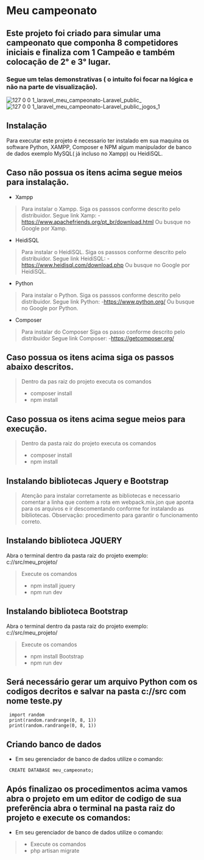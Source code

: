 # Meu campeonato
## Este projeto foi criado para simular uma campeonato que componha 8 competidores iniciais e finaliza com 1 Campeão e também colocação de 2° e 3° lugar.
### Segue um telas demonstrativas ( o intuito foi focar na lógica e não na parte de visualização).

![127 0 0 1_laravel_meu_campeonato-Laravel_public_](https://user-images.githubusercontent.com/60671190/178127488-833c93c6-e66d-4ce4-b79d-e887b512b2df.png)
![127 0 0 1_laravel_meu_campeonato-Laravel_public_jogos_1](https://user-images.githubusercontent.com/60671190/178127489-fc63786e-8445-4d1a-bdeb-11365432392b.png)


## Instalação

Para executar este projeto é necessario ter instalado em sua maquina os software Python, XAMPP, Composer e NPM algum manipulador de banco de dados exemplo MySQL( já incluso no Xampp) ou HeidiSQL.

## Caso não possua os itens acima segue meios para instalação.

- Xampp
> Para instalar o Xampp.
Siga os passsos conforme descrito pelo distribuidor.
Segue link Xamp:
    -https://www.apachefriends.org/pt_br/download.html
Ou busque no Google por Xamp.

- HeidiSQL
> Para instalar o HeidiSQL.
Siga os passsos conforme descrito pelo distribuidor.
Segue link HeidiSQL:
    -https://www.heidisql.com/download.php
Ou busque no Google por HeidiSQL.

- Python
> Para instalar o Python.
Siga os passsos conforme descrito pelo distribuidor.
Segue link Python:
    -https://www.python.org/
Ou busque no Google por Python.


- Composer
> Para instalar do Composer
Siga os passo conforme descrito pelo distribuidor
Segue link Composer:
 -https://getcomposer.org/

## Caso possua os itens acima siga os passos abaixo descritos. 
> Dentro da pas raiz do projeto executa os comandos
 > * composer install
 > * npm install

## Caso possua os itens acima segue meios para execução. 
> Dentro da pasta raiz do projeto executa os comandos
> * composer install
> * npm install


## Instalando bibliotecas Jquery e Bootstrap
> Atenção para instalar corretamente as bibliotecas e necessario comentar a linha que contem a rota em webpack.mix.jon que aponta para os arquivos e ir descomentando conforme for instalando as bibliotecas.
> Observação: procedimento para garantir o funcionamento correto.

## Instalando biblioteca JQUERY
Abra o terminal dentro da pasta raiz do projeto exemplo: c://src/meu_projeto/

>Execute os comandos 
> * npm install jquery
> * npm run dev

## Instalando biblioteca Bootstrap
Abra o terminal dentro da pasta raiz do projeto exemplo: c://src/meu_projeto/

> Execute os comandos 
> * npm install Bootstrap
> * npm run dev

## Será necessário gerar um arquivo Python com os codigos decritos e salvar na pasta c://src com nome teste.py
```
 import random
 print(random.randrange(0, 8, 1))
 print(random.randrange(0, 8, 1))
```

## Criando banco de dados

* Em seu gerenciador de banco de dados utilize o comando:
```
 CREATE DATABASE meu_campeonato;
```
## Após finalizao os procedimentos acima vamos abra o projeto em um editor de codigo de sua preferência abra o terminal na pasta raiz do projeto e execute os comandos:

* Em seu gerenciador de banco de dados utilize o comando:
> * Execute os comandos
> * php artisan migrate
